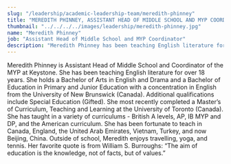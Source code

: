 ```yaml
---
slug: "/leadership/academic-leadership-team/meredith-phinney"
title: "MEREDITH PHINNEY, ASSISTANT HEAD OF MIDDLE SCHOOL AND MYP COORDINATOR"
thumbnail: "../../../../images/leadership/meredith-phinney.jpg"
name: "Meredith Phinney"
job: "Assistant Head of Middle School and MYP Coordinator"
description: "Meredith Phinney has been teaching English literature for over 18 years. She has taught in a variety of curriculums - British A levels, AP, IB MYP and DP, and the American curriculum. She has been fortunate to teach in Canada, England, the United Arab Emirates, Vietnam, Turkey, and now Beijing, China."
---
```


Meredith Phinney is Assistant Head of Middle School and Coordinator of the MYP at Keystone. She has been teaching English literature for over 18 years. She holds a Bachelor of Arts in English and Drama and a Bachelor of Education in Primary and Junior Education with a concentration in English from the University of New Brunswick (Canada). Additional qualifications include Special Education (Gifted). She most recently completed a Master’s of Curriculum, Teaching and Learning at the University of Toronto (Canada). She has taught in a variety of curriculums - British A levels, AP, IB MYP and DP, and the American curriculum. She has been fortunate to teach in Canada, England, the United Arab Emirates, Vietnam, Turkey, and now Beijing, China. Outside of school, Meredith enjoys travelling, yoga, and tennis. Her favorite quote is from William S. Burroughs: “The aim of education is the knowledge, not of facts, but of values.”
